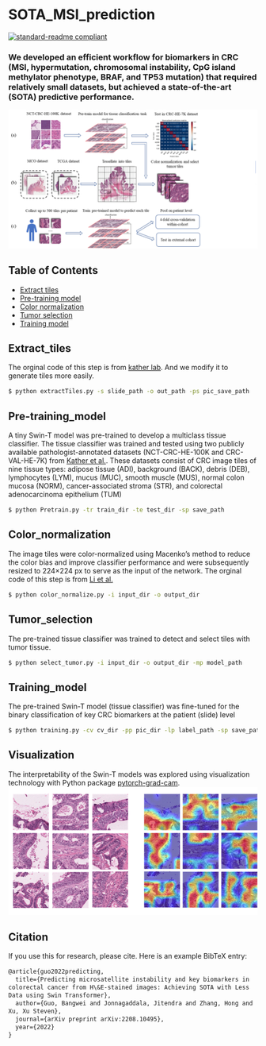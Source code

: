 # SOTA_MSI_prediction

[![standard-readme compliant](https://img.shields.io/badge/readme%20style-standard-brightgreen.svg?style=flat-square)](https://github.com/RichardLitt/standard-readme)

### We developed an efficient workflow for biomarkers in CRC (MSI, hypermutation, chromosomal instability, CpG island methylator phenotype, BRAF, and TP53 mutation) that required relatively small datasets, but achieved a state-of-the-art (SOTA) predictive performance.
![image](https://github.com/Boomwwe/SOTA_MSI_prediction/blob/main/MSI_code/Figure1.png)
## Table of Contents

- [Extract tiles](#extract_tiles)
- [Pre-training model](#pre-training_model)
- [Color normalization](#color_normalization)
- [Tumor selection](#tumor_selection)
- [Training model](#training_model)
## Extract_tiles

The orginal code of this step is from [kather lab](https://github.com/KatherLab/preProcessing). And we modify it to generate tiles more easily.
```sh
$ python extractTiles.py -s slide_path -o out_path -ps pic_save_path
```
## Pre-training_model
A tiny Swin-T model was pre-trained to develop a multiclass tissue classifier. The tissue classifier was trained and tested using two publicly available pathologist-annotated datasets (NCT-CRC-HE-100K and CRC-VAL-HE-7K) from [Kather et al.](https://zenodo.org/record/1214456). These datasets consist of CRC image tiles of nine tissue types: adipose tissue (ADI), background (BACK), debris (DEB), lymphocytes (LYM), mucus (MUC), smooth muscle (MUS), normal colon mucosa (NORM), cancer-associated stroma (STR), and colorectal adenocarcinoma epithelium (TUM)
```sh
$ python Pretrain.py -tr train_dir -te test_dir -sp save_path
```
## Color_normalization
The image tiles were color-normalized using Macenko’s method to reduce the color bias and improve classifier performance and were subsequently resized to 224×224 px to serve as the input of the network. The orginal code of this step is from [Li et al.](https://github.com/1996lixingyu1996/CRCNet)
```sh
$ python color_normalize.py -i input_dir -o output_dir
```

## Tumor_selection
The pre-trained tissue classifier was trained to detect and select tiles with tumor tissue.
```sh
$ python select_tumor.py -i input_dir -o output_dir -mp model_path
```

## Training_model
The pre-trained Swin-T model (tissue classifier) was fine-tuned for the binary classification of key CRC biomarkers at the patient (slide) level
```sh
$ python training.py -cv cv_dir -pp pic_dir -lp label_path -sp save_path
```

## Visualization
The interpretability of the Swin-T models was explored using visualization technology with Python package [pytorch-grad-cam](https://github.com/jacobgil/pytorch-grad-cam).
![image](https://github.com/Boomwwe/SOTA_MSI_prediction/blob/main/MSI_code/Figure6(1).png)

## Citation
If you use this for research, please cite. Here is an example BibTeX entry:
```
@article{guo2022predicting,
  title={Predicting microsatellite instability and key biomarkers in colorectal cancer from H\&E-stained images: Achieving SOTA with Less Data using Swin Transformer},
  author={Guo, Bangwei and Jonnagaddala, Jitendra and Zhang, Hong and Xu, Xu Steven},
  journal={arXiv preprint arXiv:2208.10495},
  year={2022}
}
```
